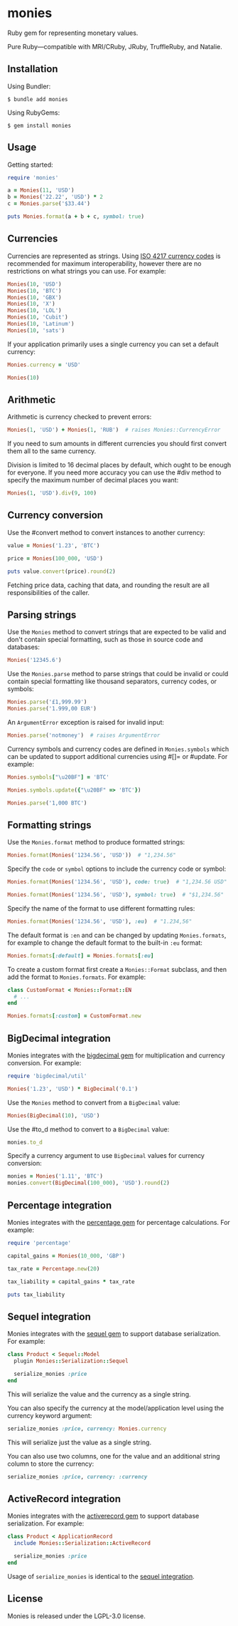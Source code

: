 # monies

Ruby gem for representing monetary values.

Pure Ruby—compatible with MRI/CRuby, JRuby, TruffleRuby, and Natalie.


## Installation

Using Bundler:

    $ bundle add monies

Using RubyGems:

    $ gem install monies


## Usage

Getting started:

```ruby
require 'monies'

a = Monies(11, 'USD')
b = Monies('22.22', 'USD') * 2
c = Monies.parse('$33.44')

puts Monies.format(a + b + c, symbol: true)
```


## Currencies

Currencies are represented as strings. Using [ISO 4217 currency codes](https://en.wikipedia.org/wiki/ISO_4217)
is recommended for maximum interoperability, however there are no restrictions
on what strings you can use. For example:

```ruby
Monies(10, 'USD')
Monies(10, 'BTC')
Monies(10, 'GBX')
Monies(10, 'X')
Monies(10, 'LOL')
Monies(10, 'Cubit')
Monies(10, 'Latinum')
Monies(10, 'sats')
```

If your application primarily uses a single currency you can set a default currency:

```ruby
Monies.currency = 'USD'

Monies(10)
```


## Arithmetic

Arithmetic is currency checked to prevent errors:

```ruby
Monies(1, 'USD') + Monies(1, 'RUB')  # raises Monies::CurrencyError
```

If you need to sum amounts in different currencies you should first convert
them all to the same currency.

Division is limited to 16 decimal places by default, which ought to be enough
for everyone. If you need more accuracy you can use the #div method to specify
the maximum number of decimal places you want:

```ruby
Monies(1, 'USD').div(9, 100)
```


## Currency conversion

Use the #convert method to convert instances to another currency:

```ruby
value = Monies('1.23', 'BTC')

price = Monies(100_000, 'USD')

puts value.convert(price).round(2)
```

Fetching price data, caching that data, and rounding the result are all
responsibilities of the caller.


## Parsing strings

Use the `Monies` method to convert strings that are expected to be valid and
don't contain special formatting, such as those in source code and databases:

```ruby
Monies('12345.6')
```

Use the `Monies.parse` method to parse strings that could be invalid or could
contain special formatting like thousand separators, currency codes, or symbols:

```ruby
Monies.parse('£1,999.99')
Monies.parse('1.999,00 EUR')
```

An `ArgumentError` exception is raised for invalid input:

```ruby
Monies.parse('notmoney')  # raises ArgumentError
```

Currency symbols and currency codes are defined in `Monies.symbols` which can
be updated to support additional currencies using #[]= or #update. For example:

```ruby
Monies.symbols["\u20BF"] = 'BTC'

Monies.symbols.update({"\u20BF" => 'BTC'})

Monies.parse('1,000 BTC')
```


## Formatting strings

Use the `Monies.format` method to produce formatted strings:

```ruby
Monies.format(Monies('1234.56', 'USD'))  # "1,234.56"
```

Specify the `code` or `symbol` options to include the currency code or symbol:

```ruby
Monies.format(Monies('1234.56', 'USD'), code: true)  # "1,234.56 USD"

Monies.format(Monies('1234.56', 'USD'), symbol: true)  # "$1,234.56"
```

Specify the name of the format to use different formatting rules:

```ruby
Monies.format(Monies('1234.56', 'USD'), :eu)  # "1.234,56"
```

The default format is `:en` and can be changed by updating `Monies.formats`,
for example to change the default format to the built-in `:eu` format:

```ruby
Monies.formats[:default] = Monies.formats[:eu]
```

To create a custom format first create a `Monies::Format` subclass,
and then add the format to `Monies.formats`. For example:

```ruby
class CustomFormat < Monies::Format::EN
  # ...
end

Monies.formats[:custom] = CustomFormat.new
```


## BigDecimal integration

Monies integrates with the [bigdecimal gem](https://rubygems.org/gems/bigdecimal)
for multiplication and currency conversion. For example:

```ruby
require 'bigdecimal/util'

Monies('1.23', 'USD') * BigDecimal('0.1')
```

Use the `Monies` method to convert from a `BigDecimal` value:

```ruby
Monies(BigDecimal(10), 'USD')
```

Use the #to_d method to convert to a `BigDecimal` value:

```ruby
monies.to_d
```

Specify a currency argument to use `BigDecimal` values for currency conversion:

```ruby
monies = Monies('1.11', 'BTC')
monies.convert(BigDecimal(100_000), 'USD').round(2)
```


## Percentage integration

Monies integrates with the [percentage gem](https://rubygems.org/gems/percentage)
for percentage calculations. For example:

```ruby
require 'percentage'

capital_gains = Monies(10_000, 'GBP')

tax_rate = Percentage.new(20)

tax_liability = capital_gains * tax_rate

puts tax_liability
```


## Sequel integration

Monies integrates with the [sequel gem](https://rubygems.org/gems/sequel)
to support database serialization. For example:

```ruby
class Product < Sequel::Model
  plugin Monies::Serialization::Sequel

  serialize_monies :price
end
```

This will serialize the value and the currency as a single string.

You can also specify the currency at the model/application level using the
currency keyword argument:

```ruby
serialize_monies :price, currency: Monies.currency
```

This will serialize just the value as a single string.

You can also use two columns, one for the value and an additional string column
to store the currency:

```ruby
serialize_monies :price, currency: :currency
```

## ActiveRecord integration

Monies integrates with the [activerecord gem](https://rubygems.org/gems/activerecord)
to support database serialization. For example:

```ruby
class Product < ApplicationRecord
  include Monies::Serialization::ActiveRecord

  serialize_monies :price
end
```

Usage of `serialize_monies` is identical to the [sequel integration](#sequel-integration).


## License

Monies is released under the LGPL-3.0 license.
